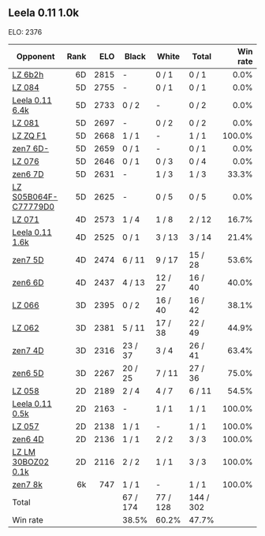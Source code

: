 ## Leela 0.11 1.0k ##

ELO: 2376

Opponent | Rank | ELO | Black | White | Total | Win rate
---------|-----:|----:|-------|-------|-------|-------:
[LZ 6b2h](LZ%206b2h.md) | 6D | 2815 | - | 0 / 1 | 0 / 1 | 0.0%
[LZ 084](LZ%20084.md) | 5D | 2755 | - | 0 / 1 | 0 / 1 | 0.0%
[Leela 0.11 6.4k](Leela%200.11%206.4k.md) | 5D | 2733 | 0 / 2 | - | 0 / 2 | 0.0%
[LZ 081](LZ%20081.md) | 5D | 2697 | - | 0 / 2 | 0 / 2 | 0.0%
[LZ ZQ F1](LZ%20ZQ%20F1.md) | 5D | 2668 | 1 / 1 | - | 1 / 1 | 100.0%
[zen7 6D-](zen7%206D-.md) | 5D | 2659 | 0 / 1 | - | 0 / 1 | 0.0%
[LZ 076](LZ%20076.md) | 5D | 2646 | 0 / 1 | 0 / 3 | 0 / 4 | 0.0%
[zen6 7D](zen6%207D.md) | 5D | 2631 | - | 1 / 3 | 1 / 3 | 33.3%
[LZ S05B064F-C77779D0](LZ%20S05B064F-C77779D0.md) | 5D | 2625 | - | 0 / 5 | 0 / 5 | 0.0%
[LZ 071](LZ%20071.md) | 4D | 2573 | 1 / 4 | 1 / 8 | 2 / 12 | 16.7%
[Leela 0.11 1.6k](Leela%200.11%201.6k.md) | 4D | 2525 | 0 / 1 | 3 / 13 | 3 / 14 | 21.4%
[zen7 5D](zen7%205D.md) | 4D | 2474 | 6 / 11 | 9 / 17 | 15 / 28 | 53.6%
[zen6 6D](zen6%206D.md) | 4D | 2437 | 4 / 13 | 12 / 27 | 16 / 40 | 40.0%
[LZ 066](LZ%20066.md) | 3D | 2395 | 0 / 2 | 16 / 40 | 16 / 42 | 38.1%
[LZ 062](LZ%20062.md) | 3D | 2381 | 5 / 11 | 17 / 38 | 22 / 49 | 44.9%
[zen7 4D](zen7%204D.md) | 3D | 2316 | 23 / 37 | 3 / 4 | 26 / 41 | 63.4%
[zen6 5D](zen6%205D.md) | 3D | 2267 | 20 / 25 | 7 / 11 | 27 / 36 | 75.0%
[LZ 058](LZ%20058.md) | 2D | 2189 | 2 / 4 | 4 / 7 | 6 / 11 | 54.5%
[Leela 0.11 0.5k](Leela%200.11%200.5k.md) | 2D | 2163 | - | 1 / 1 | 1 / 1 | 100.0%
[LZ 057](LZ%20057.md) | 2D | 2138 | 1 / 1 | - | 1 / 1 | 100.0%
[zen6 4D](zen6%204D.md) | 2D | 2136 | 1 / 1 | 2 / 2 | 3 / 3 | 100.0%
[LZ LM 30BOZ02 0.1k](LZ%20LM%2030BOZ02%200.1k.md) | 2D | 2116 | 2 / 2 | 1 / 1 | 3 / 3 | 100.0%
[zen7 8k](zen7%208k.md) | 6k | 747 | 1 / 1 | - | 1 / 1 | 100.0%
Total | | | 67 / 174 | 77 / 128 | 144 / 302 | 
Win rate| | | 38.5% | 60.2% | 47.7% | 
